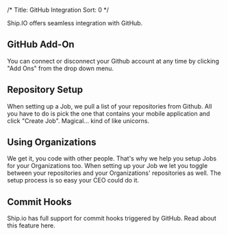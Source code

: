 /*
Title: GitHub Integration
Sort: 0
*/

Ship.IO offers seamless integration with GitHub.

## GitHub Add-On

You can connect or disconnect your Github account at any time by clicking "Add Ons" from the drop down menu.

## Repository Setup

When setting up a Job, we pull a list of your repositories from Github. All you have to do is pick the one that contains your mobile application and click "Create Job". Magical... kind of like unicorns.

## Using Organizations

We get it, you code with other people. That's why we help you setup Jobs for your Organizations too. When setting up your Job we let you toggle between your repositories and your Organizations' repositories as well. The setup process is so easy your CEO could do it.

## Commit Hooks

Ship.io has full support for commit hooks triggered by GitHub. Read about this feature here.
